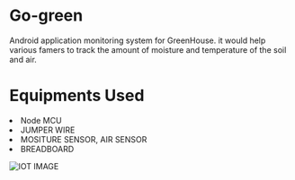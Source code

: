 # Go-green
Android application monitoring system for GreenHouse. it would help various famers to track the amount of moisture and temperature of the soil and air.

<h1> Equipments Used </h1>
<li> Node MCU </li>
<li> JUMPER WIRE </li>
<li> MOSITURE SENSOR, AIR SENSOR </li>
<li> BREADBOARD </li>

![IOT IMAGE](https://images.squarespace-cdn.com/content/v1/5cd5416165a707dfa6309ca1/1558946754976-QKHOPIXFA30RC14HVECU/ke17ZwdGBToddI8pDm48kHhlTY0to_qtyxq77jLiHTtZw-zPPgdn4jUwVcJE1ZvWhcwhEtWJXoshNdA9f1qD7T-j82ScS_xjTqFYGqFrT72qZ_E0ELtHpOZiWcSG1QwIMeEVreGuQ8F95X5MZTW1Jw/AI+IoT.png)
